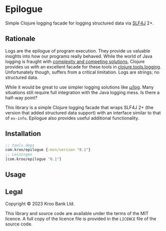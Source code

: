 # Epilogue

Simple Clojure logging facade for logging structured data via [SLF4J][] 2+.

[SLF4J]: https://www.slf4j.org/


## Rationale

Logs are the epilogue of program execution.  They provide us valuable insights
into how our programs really behaved.  While the world of Java logging is
fraught with [complexity and competing solutions][Logging in Clojure], Clojure
provides us with an excellent facade for these tools in
[clojure.tools.logging][].  Unfortunately though, suffers from a critical
limitation.  Logs are strings; no structured data.

While it would be great to use simpler logging solutions like [μ/log][mulog].
Many situations still require full integration with the Java logging mess.  Is
there a half-way point?

This library is a simple Clojure logging facade that wraps SLF4J 2+ (the
version that added structured data support) with an interface similar to that
of `ex-info`.  Epilogue also provides useful additional functionality.

[Logging in Clojure]: https://lambdaisland.com/blog/2020-06-12-logging-in-clojure-making-sense-of-the-mess
[clojure.tools.logging]: https://github.com/clojure/tools.logging
[mulog]: https://github.com/BrunoBonacci/mulog


## Installation

```clojure
;; tools.deps
com.kroo/epilogue {:mvn/version "0.1"}
;; Leiningen
[com.kroo/epilogue "0.1"]
```


## Usage

[logback]: https://logback.qos.ch


## Legal

Copyright © 2023 Kroo Bank Ltd.

This library and source code are available under the terms of the MIT licence.
A full copy of the licence file is provided in the `LICENCE` file of the source
code.
